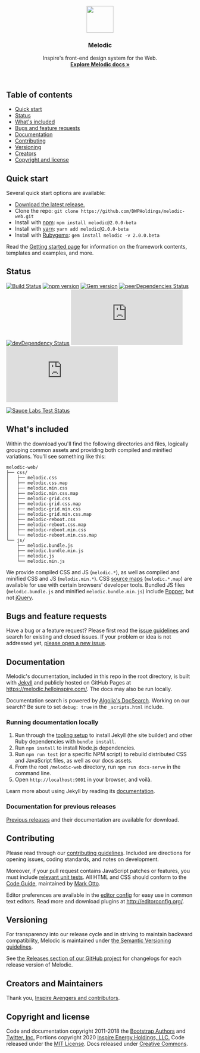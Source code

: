 <p align="center">
  <a href="https://melodic.helloinspire.com/">
    <img src="https://melodic.helloinspire.com/assets/brand/melodic-solid.svg" alt="" width="72" height="72">
  </a>

  <h3 align="center">Melodic</h3>

  <p align="center">
    Inspire's front-end design system for the Web.
    <br>
    <a href="https://melodic.helloinspire.com/docs/2.0/"><strong>Explore Melodic docs »</strong></a>
  </p>
</p>

<br>

## Table of contents

- [Quick start](#quick-start)
- [Status](#status)
- [What's included](#whats-included)
- [Bugs and feature requests](#bugs-and-feature-requests)
- [Documentation](#documentation)
- [Contributing](#contributing)
- [Versioning](#versioning)
- [Creators](#creators)
- [Copyright and license](#copyright-and-license)

## Quick start

Several quick start options are available:

- [Download the latest release.](https://github.com/DWPHoldings/melodic-web/archive/v2.0.0-beta.zip)
- Clone the repo: `git clone https://github.com/DWPHoldings/melodic-web.git`
- Install with [npm](https://www.npmjs.com/): `npm install melodic@2.0.0-beta`
- Install with [yarn](https://yarnpkg.com/): `yarn add melodic@2.0.0-beta`
- Install with [Rubygems](https://rubygems.org/): `gem install melodic -v 2.0.0.beta`

Read the [Getting started page](https://melodic.helloinspire.com/docs/2.0/getting-started/introduction/) for information on the framework contents, templates and examples, and more.

## Status

[![Build Status](https://img.shields.io/travis/dwpholdings/melodic-web/v2-dev.svg)](https://travis-ci.org/twbs/bootstrap)
[![npm version](https://img.shields.io/npm/v/bootstrap.svg)](https://www.npmjs.com/package/bootstrap)
[![Gem version](https://img.shields.io/gem/v/bootstrap.svg)](https://rubygems.org/gems/bootstrap)
[![peerDependencies Status](https://img.shields.io/david/peer/twbs/bootstrap.svg)](https://david-dm.org/twbs/bootstrap?type=peer)
[![devDependency Status](https://img.shields.io/david/dev/twbs/bootstrap.svg)](https://david-dm.org/twbs/bootstrap?type=dev)
[![CSS gzip size](http://img.badgesize.io/twbs/bootstrap/v4-dev/dist/css/bootstrap.min.css?compression=gzip&label=CSS+gzip+size)](https://github.com/twbs/bootstrap/tree/v4-dev/dist/css/bootstrap.min.css)
[![JS gzip size](http://img.badgesize.io/twbs/bootstrap/v4-dev/dist/js/bootstrap.min.js?compression=gzip&label=JS+gzip+size)](https://github.com/twbs/bootstrap/tree/v4-dev/dist/js/bootstrap.min.js)

[![Sauce Labs Test Status](https://saucelabs.com/browser-matrix/bootstrap.svg)](https://saucelabs.com/u/bootstrap)

## What's included

Within the download you'll find the following directories and files, logically grouping common assets and providing both compiled and minified variations. You'll see something like this:

```
melodic-web/
├── css/
│   ├── melodic.css
│   ├── melodic.css.map
│   ├── melodic.min.css
│   ├── melodic.min.css.map
│   ├── melodic-grid.css
│   ├── melodic-grid.css.map
│   ├── melodic-grid.min.css
│   ├── melodic-grid.min.css.map
│   ├── melodic-reboot.css
│   ├── melodic-reboot.css.map
│   ├── melodic-reboot.min.css
│   └── melodic-reboot.min.css.map
└── js/
    ├── melodic.bundle.js
    ├── melodic.bundle.min.js
    ├── melodic.js
    └── melodic.min.js
```

We provide compiled CSS and JS (`melodic.*`), as well as compiled and minified CSS and JS (`melodic.min.*`). CSS [source maps](https://developers.google.com/web/tools/chrome-devtools/debug/readability/source-maps) (`melodic.*.map`) are available for use with certain browsers' developer tools. Bundled JS files (`melodic.bundle.js` and minified `melodic.bundle.min.js`) include [Popper](https://popper.js.org/), but not [jQuery](https://jquery.com/).


## Bugs and feature requests

Have a bug or a feature request? Please first read the [issue guidelines](https://github.com/DWPHoldings/melodic-web/blob/master/CONTRIBUTING.md#using-the-issue-tracker) and search for existing and closed issues. If your problem or idea is not addressed yet, [please open a new issue](https://github.com/DWPHoldings/melodic-web/issues/new).


## Documentation

Melodic's documentation, included in this repo in the root directory, is built with [Jekyll](https://jekyllrb.com/) and publicly hosted on GitHub Pages at <https://melodic.helloinspire.com/>. The docs may also be run locally.

Documentation search is powered by [Algolia's DocSearch](https://community.algolia.com/docsearch/). Working on our search? Be sure to set `debug: true` in the `_scripts.html` include.

### Running documentation locally

1. Run through the [tooling setup](https://melodic.helloinspire.com/docs/1.0/getting-started/build-tools/#tooling-setup) to install Jekyll (the site builder) and other Ruby dependencies with `bundle install`.
2. Run `npm install` to install Node.js dependencies.
3. Run `npm run test` (or a specific NPM script) to rebuild distributed CSS and JavaScript files, as well as our docs assets.
4. From the root `/melodic-web` directory, run `npm run docs-serve` in the command line.
5. Open `http://localhost:9001` in your browser, and voilà.

Learn more about using Jekyll by reading its [documentation](https://jekyllrb.com/docs/home/).

### Documentation for previous releases

[Previous releases](https://github.com/DWPHoldings/melodic-web/releases) and their documentation are available for download.

## Contributing

Please read through our [contributing guidelines](https://github.com/DWPHoldings/melodic-web/blob/master/CONTRIBUTING.md). Included are directions for opening issues, coding standards, and notes on development.

Moreover, if your pull request contains JavaScript patches or features, you must include [relevant unit tests](https://github.com/DWPHoldings/melodic-web/tree/master/js/tests). All HTML and CSS should conform to the [Code Guide](https://github.com/mdo/code-guide), maintained by [Mark Otto](https://github.com/mdo).

Editor preferences are available in the [editor config](https://github.com/DWPHoldings/melodic-web/blob/master/.editorconfig) for easy use in common text editors. Read more and download plugins at <http://editorconfig.org/>.

## Versioning

For transparency into our release cycle and in striving to maintain backward compatibility, Melodic is maintained under [the Semantic Versioning guidelines](http://semver.org/).

See [the Releases section of our GitHub project](https://github.com/DWPHoldings/melodic-web/releases) for changelogs for each release version of Melodic.


## Creators and Maintainers

Thank you, [Inspire Avengers and contributors](https://github.com/DWPHoldings/melodic-web/graphs/contributors).


## Copyright and license

Code and documentation copyright 2011-2018 the [Bootstrap Authors](https://github.com/twbs/bootstrap/graphs/contributors) and [Twitter, Inc.](https://twitter.com) Portions copyright 2020 [Inspire Energy Holdings, LLC.](https://inspireenergy.com) Code released under the [MIT License](https://github.com/DWPHoldings/melodic-web/blob/master/LICENSE). Docs released under [Creative Commons](https://github.com/DWPHoldings/melodic-web/blob/master/docs/LICENSE).
